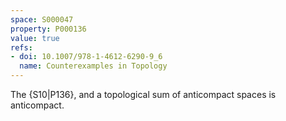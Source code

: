 ```yaml
---
space: S000047
property: P000136
value: true
refs:
- doi: 10.1007/978-1-4612-6290-9_6
  name: Counterexamples in Topology
---
```


The {S10|P136}, and a topological sum of anticompact spaces is anticompact.
